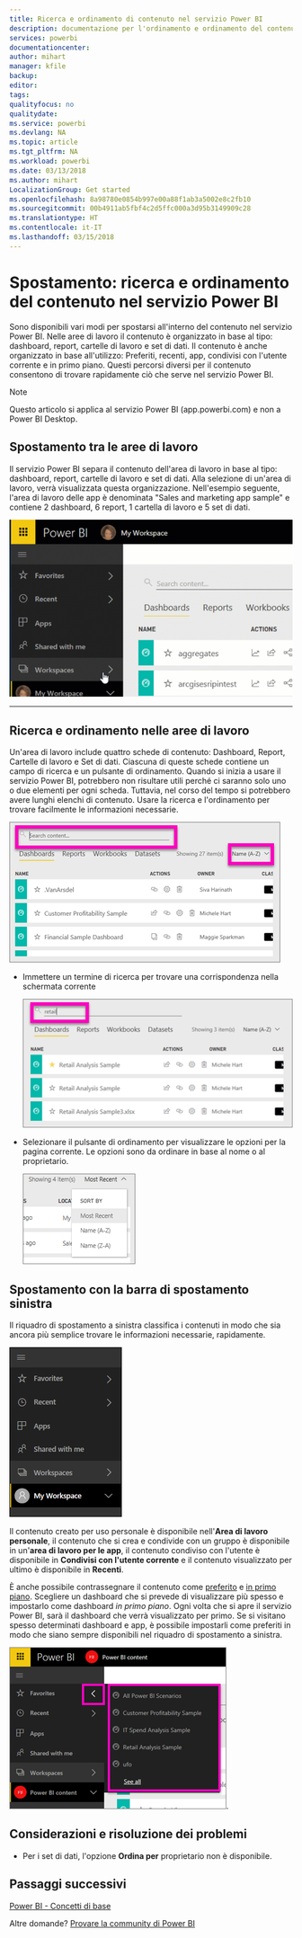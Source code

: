 ```yaml
---
title: Ricerca e ordinamento di contenuto nel servizio Power BI
description: documentazione per l'ordinamento e ordinamento del contenuto nelle aree di lavoro di Power BI
services: powerbi
documentationcenter: 
author: mihart
manager: kfile
backup: 
editor: 
tags: 
qualityfocus: no
qualitydate: 
ms.service: powerbi
ms.devlang: NA
ms.topic: article
ms.tgt_pltfrm: NA
ms.workload: powerbi
ms.date: 03/13/2018
ms.author: mihart
LocalizationGroup: Get started
ms.openlocfilehash: 8a98780e0854b997e00a88f1ab3a5002e8c2fb10
ms.sourcegitcommit: 00b4911ab5fbf4c2d5ffc000a3d95b3149909c28
ms.translationtype: HT
ms.contentlocale: it-IT
ms.lasthandoff: 03/15/2018
---
```

# <a name="navigation-searching-finding-and-sorting-content-in-power-bi-service"></a>Spostamento: ricerca e ordinamento del contenuto nel servizio Power BI
Sono disponibili vari modi per spostarsi all'interno del contenuto nel servizio Power BI. Nelle aree di lavoro il contenuto è organizzato in base al tipo: dashboard, report, cartelle di lavoro e set di dati.  Il contenuto è anche organizzato in base all'utilizzo: Preferiti, recenti, app, condivisi con l'utente corrente e in primo piano. Questi percorsi diversi per il contenuto consentono di trovare rapidamente ciò che serve nel servizio Power BI.  

>[!NOTE] 
>Questo articolo si applica al servizio Power BI (app.powerbi.com) e non a Power BI Desktop.

## <a name="navigation-within-workspaces"></a>Spostamento tra le aree di lavoro

Il servizio Power BI separa il contenuto dell'area di lavoro in base al tipo: dashboard, report, cartelle di lavoro e set di dati. Alla selezione di un'area di lavoro, verrà visualizzata questa organizzazione. Nell'esempio seguente, l'area di lavoro delle app è denominata "Sales and marketing app sample" e contiene 2 dashboard, 6 report, 1 cartella di lavoro e 5 set di dati.

![Video](media/service-navigation-search-filter-sort/workspaces.gif)

________________________________________

## <a name="searching-and-sorting-in-workspaces"></a>Ricerca e ordinamento nelle aree di lavoro
Un'area di lavoro include quattro schede di contenuto: Dashboard, Report, Cartelle di lavoro e Set di dati.  Ciascuna di queste schede contiene un campo di ricerca e un pulsante di ordinamento.  Quando si inizia a usare il servizio Power BI, potrebbero non risultare utili perché ci saranno solo uno o due elementi per ogni scheda.  Tuttavia, nel corso del tempo si potrebbero avere lunghi elenchi di contenuto.  Usare la ricerca e l'ordinamento per trovare facilmente le informazioni necessarie.

![Scheda Dashboard](media/service-navigation-search-filter-sort/power-bi-search-sort2.png)

* Immettere un termine di ricerca per trovare una corrispondenza nella schermata corrente
  
   ![Immettere il termine di ricerca](media/service-navigation-search-filter-sort/power-bi-search2.png)
* Selezionare il pulsante di ordinamento per visualizzare le opzioni per la pagina corrente. Le opzioni sono da ordinare in base al nome o al proprietario.
  
   ![Menu di ordinamento](media/service-navigation-search-filter-sort/power-bi-sort-alpha.png)

## <a name="navigation-using-the-left-navbar"></a>Spostamento con la barra di spostamento sinistra
Il riquadro di spostamento a sinistra classifica i contenuti in modo che sia ancora più semplice trovare le informazioni necessarie, rapidamente.  

![Riquadro di spostamento a sinistra](media/service-navigation-search-filter-sort/power-bi-newnav.png)



Il contenuto creato per uso personale è disponibile nell'**Area di lavoro personale**, il contenuto che si crea e condivide con un gruppo è disponibile in un'**area di lavoro per le app**, il contenuto condiviso con l'utente è disponibile in **Condivisi con l'utente corrente** e il contenuto visualizzato per ultimo è disponibile in **Recenti**.

È anche possibile contrassegnare il contenuto come [preferito](service-dashboard-favorite.md) e [in primo piano](service-dashboard-featured.md). Scegliere un dashboard che si prevede di visualizzare più spesso e impostarlo come dashboard *in primo piano*. Ogni volta che si apre il servizio Power BI, sarà il dashboard che verrà visualizzato per primo. Se si visitano spesso determinati dashboard e app, è possibile impostarli come preferiti in modo che siano sempre disponibili nel riquadro di spostamento a sinistra.

![Riquadro a comparsa Preferiti](media/service-navigation-search-filter-sort/power-bi-favorite-flyout.png).


## <a name="considerations-and-troubleshooting"></a>Considerazioni e risoluzione dei problemi
* Per i set di dati, l'opzione **Ordina per** proprietario non è disponibile.

## <a name="next-steps"></a>Passaggi successivi
[Power BI - Concetti di base](service-basic-concepts.md)

Altre domande? [Provare la community di Power BI](http://community.powerbi.com/)
